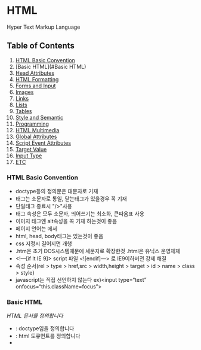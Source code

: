 # HTML
Hyper Text Markup Language


## Table of Contents

1. [HTML Basic Convention](#HTML-Basic-Convention)
1. [Basic HTML](#Basic HTML)
1. [Head Attributes](#Head-Attributes)
1. [HTML Formatting](#HTML-Formatting)
1. [Forms and Input](#Forms-and-Input)
1. [Images](#Images)
1. [Links](#Links)
1. [Lists](#Lists)
1. [Tables](#Tables)
1. [Style and Semantic](#Style-and-Semantic)
1. [Programming](#Programming)
1. [HTML Multimedia](#HTML-Multimedia)
1. [Global Attributes](#Global-Attributes)
1. [Script Event Attributes](#Script-Event-Attributes)
1. [Target Value](#Target-Value)
1. [Input Type](#Input-Type)
1. [ETC](#ETC)


### HTML Basic Convention

- doctype등의 정의문은 대문자로 기재
- 태그는 소문자로 통일, 닫는태그가 있을경우 꼭 기재
- 단일태그 종료시 "/>"사용
- 태그 속성은 모두 소문자, 띄어쓰기는 최소화, 큰따옴표 사용
- 이미지 태그엔 alt속성을 꼭 기재 하는것이 좋음
- 페이지 언어는 <html>에서
- html, head, body태그는 있는것이 좋음
- css 지정시 길어지면 개행
- .htm은 초기 DOS시스템때문에 세문자로 확장한것 .html은 유닉스 운영체제
- <!—[if lt IE 9]> script 파일 <![endif]—> 로 IE9이하버전 강제 해결
- 속성 순서(rel > type > href,src > width,height > target > id > name > class > style)
- javascript는 직접 선언하지 않는다 ex)<input type=“text” onfocus=“this.className=focus”>


### Basic HTML
*HTML 문서를 정의합니다*

- <!DOCTYPE> : doctype임을 정의합니다
- <html> : html 도큐먼트를 정의합니다
- <title> : html문서의 제목을 지정합니다
- <head> : 도큐먼트의 정보들을 정의합니다
- <body> : html문서 body도큐먼트를 지정합니다
- <base> : 문서가 열리는 방법이나 링크등을 지정합니다
- <h(n)> : heading처리를 합니다(숫자가 작을수록 큰 글씨)
- <p> : 텍스트를 문단처리합니다(자동 개행)
- <br> : 엔터 한번 누른 효과를 적용합니다(강제 개행)
- <hr> : 가로줄 한줄을 그어줍니다
- `<!-- -->` : 문장을 주석처리합니다


### Head Attributes
*문서 기본 지정 및 파일 온로드에 이용됩니다, head태그는 꼭 있어야합니다*

- <meta> : 문서의 인코딩 방법을 지정합니다
- <style> : 문서의 CSS스타일을 지정합니다
- <link> : 문서에 외부 파일을 include합니다(href rel type)
- <script> : 문서에 JavaScript코드를 적용합니다(src, type)


### HTML Formatting

- <abbr> : 약어를 정의할때 사용합니다(아무 효과 없음)
- <blockquote> : 문단을 단어 단위로 개행하여 줍니다(들여쓰기 효과)
- <del> : 문장에 취소선을 만듭니다
- <ins> : 문장에 밑줄을 그어줍니다
- <mark> : 문장에 형광펜 효과를 적용합니다(노란색 color)
- <pre> : 문단이 작성된 그대로를 출력해줍니다
- <strong> : 문장을 굵게 만듭니다
- <sub> : 문장을 아래첨자 시킵니다
- <sup> : 문장을 윗첨자 시킵니다
- <em> : 기울임 효과를 적용합니다

- <address> : 주소를 정의할때 사용합니다(기울임 효과)
- <b> : 문장을 굵게 만듭니다
- <bdi> : 다른 텍스트와는 조금 다른 텍스트일때 분리하기위해 사용합니다(아무 효과 없음)
- <bdo> : 텍스트를 좌우반전 시킵니다(dir="rtl")
- <cite> : 제목을 정의할때 사용합니다(이텔릭 효과)
- <code> : 컴퓨터 코드등에 사용합니다(글꼴 변경 효과)
- <dfn> : 용어를 정의할때 사용합니다(기울임 효과)
- <i> : 문장을 이텔릭체로 변경합니다
- <kbd> : 키보드 입력 코드등에 사용합니다(글꼴 변경 효과)
- <meter> : 퍼센트테이지를 나타내는 그래프바를 생성합니다(value)
- <progress> : 프로그래스바를 생성합니다(value)
- <q> : 쌍따옴표로 문장을 감싸줍니다
- <s> : 문자엥 취소선을 만듭니다
- <samp> : 샘플 코드를 표기할때 사용합니다(글꼴 변경 효과)
- <small> : 문장의 font-size를 축소시킵니다
- <time> : 문장이 시간을 나타낼때 사용합니다(효과 없음)
- <u> : 문장에 아래에 줄을 그어줍니다
- <var> : 변수코드를 표기할때 사용합니다(글꼴 변경 효과)


### Forms and Input

- <form> : 유저의 입력을 받는 부분을 정합니다(action="경로" method)
- <input> : 유저의 입력을 받습니다
- <button> : 클릭 버튼을 생성합니다
- <select> : 드롭다운 리스트를 생성합니다

- <textarea> : 유저의 문장을 받을때 사용합니다
- <optgroup> : 드롭다운 튜플을 생성합니다
- <option> : 드롭다운 객체를 생성합니다
- <label> : input 요소설명을 지정합니다(효과 없음)
- <fieldset> : form안에 입력받을 부분을 나눕니다(테두리 효과)
- <legend> : fieldset 요소를 지정합니다
- <datalist> : input창안에 드롭다운을 지정합니다
- <keygen> : 인코딩 요소를 드롭다운합니다
- <output> : html에서 javascript처럼 출력하도록 합니다 - 보충


### Images

- <img> : html문서에 이미지 요소를 삽입합니다(src="경로" alt="이름")
- <map> : 외부 파일을 가져옵니다(name)
- <area> : <map>의 요소를 지정할때 사용합니다
- <canvas> : 페이지에 그래픽을 그리는데 사용합니다(javascript 를 이용)
- <svg> : 웹에대한 그래픽을 정의합니다


### Links

- <a> : 하이퍼 링크를 지정합니다(href="경로")
- <link> : 외부 문서를 include할때 사용합니다(rel="스타일" type="타입" href="경로")
- <nav> : 탐색 링크를 정의합니다(요소 정의 이용)



### Lists

- <ul> : 링크의 요소들을 포함하는 메뉴를 만듭니다(모양)
- <ol> : 링크의 요소들을 포함하는 메뉴를 만듭니다(숫자)
- <li> : 링크의 요소들을 정의합니다

- <dl> : ul, ol과 같이 메뉴를 만듭니다(효과 없음)
- <dt> : 실질적인 ol 이벤트를 합니다
- <dd> : 실질적인 li 이벤트를 합니다


### Tables

- <table> : 테이블을 지정합니다
- <caption> : 테이블 이름을 지정합니다
- <tr> : 테이블의 열을 지정합니다(tr안에 td)
- <th> : 테이블의 행을 지정합니다(표의 상단만)
- <td> : 테이블의 행을 지정합니다

- <thead> : 테이블에서 헤드를 나눌때 사용합니다(효과 없음)
- <tbody> : 테이블에서 바디를 나눌때 사용합니다(효과 없음)
- <tfoot> : 테이블에서 주석을 나눌때 사용합니다(효과 없음)
- <col> : colspan을 지정할때 사용합니다


# Style and Semantic

- <style> : css 요소를 html요소에 적용합니다
- <div> : 도큐먼트에 섹션을 정의합니다(효과 없음)
- <span> : 도큐먼트에 섹션을 정의합니다(효과 없음)
- <header> : 도큐먼트에 헤더를 정의합니다(효과 없음)
- <footer> : 도큐먼트에 주석부분을 정의합니다(효과 없음)
- <main> : 도큐먼트에 메인 부분을 정의합니다(효과 없음)
- <section> : 도큐먼트 섹션을 정의합니다(효과 없음)
- <article> : 아티클 요소를 정의합니다(효과 없음)
- <aside> : 도큐먼트 페이지의 사이브부분을 정의합니다(효과 없음)
- <details> : 중요 부분을 정의할때, 혹은 광고등을 정의합니다(효과 없음)
- <summary> : details의 요소들을 정의합니다(효과 없음)


### Programming

- <script> : 스크립트 파일을 인클루드합니다
- <noscript> : 스크립트 파일이 인클루드 되지 않은 경우 출력할 문장을 정의합니다
- <embed> : swf파일등을 인클루드합니다
- <object> : embed태그와 같은 일을합니다
- <param> : object의 요소들을 정의합니다


### HTML Multimedia

- <video> : 비디오나 영화를 정의합니다
- <source> : 비디오나 영화 요소를 <video>나 <audio>에 삽입합니다(src, type)
- <track> : 비디오나 영화의 자막트랙등을 가져옵니다
- <audio> : 오디오 파일을 정의합니다
- <iframe> : 유투브의 비디오를 가져옵니다(src,{autohide, autoplay, controls loop playlist})


### Global Attributes

- alt : 요소에 기본 텍스트를 지정합니다
- disabled : input tag요소를 불구(사용 제한)으로 지정합니다
- href : 링크될 주소를 지정합니다
- rel : stylesheet 지정
- src : 요소에 경로를 지정합니다
- class : 태그의 클래스 name을 삽입합니다
- data-* : 데이터 타입을 정의합니다
- hidden : 요소가 삽입된 태그를 숨깁니다
- id : 태그의 id name을 삽입합니다
- style : 태그에 style을 지정합니다
- title : 태그의 대표 이름을 지정합니다


### Script Event Attributes

- onload : 페이지가 온로드 되었을때 이벤트를 실행합니다
- onunload : 페이지가 온로드 되지 않았을때 이벤트를 실행합니다
- onblur : 마우스 커서가 떠났을 경우 이벤트를 실행합니다
- onchange : 임의의 값이 변경되었을 경우 이벤트를 실행합니다
- onfocus : 특정 태그에 마우스가 초점되었을 경우 이벤트를 실행합니다
- oninvalid : 입력된 값을 16진수로 변경합니다(ex : %B1)
- onsearch : 엔터가 입력되면 이벤트를 실행합니다
- onselect : 두번 클릭하여 임의의 값이 선택되면 이벤트를 실행합니다
- onsubmit : submit을 눌렀을 경우에 이벤트를 실행합니다

- onkeydown : 입력란에 키보드가 입력되면 이벤트를 실행합니다
- onkeypress : 일부 키보드의 입력만을 받아 이벤트를 실행합니다
- onkeyup : 입력란의 키보드 (수정)

- onclick : 태그를 한번 클릭한 경우 이벤트를 실행합니다
- ondbclick : 태그를 더블 클릭 한 경우 이벤트를 실행합니다
- ondrag : 드래그 되었을 경우 이벤트를 실행합니다
- ondragend :
- ondragenter :
- ondragleave :
- ondragover :
- ondrop :



### Target Value
*문서를 여는 방식을 지정합니다(target)*

`_black` : 새 창 또는 탭에서 문서를 엽니다
`_self`: 동일한 프레임에서 문서를 엽니다
`_parent` : 부모 프레임에서 문서를 엽니다(덮어쓰기)
`_top` : 창 전체에 링크된 문서를 엽니다
`stockitem` : 새로운 탭에 링크된 문서를 엽니다
`framename` : 명명된 프레임에 링크된 문서를 엽니다


### Input Type

- text : input 타입을 text로 지정합니다
- password : input 타입을 비밀번호로 출력하도록 지정합니다
- submit : input 타입을 값을 넘기도록 지정합니다
- radio : input 타입을 선택형으로 지정합니다
- checkbox : input 타입을 중복 선택형으로 지정합니다
- button : input 타입을 버튼형으로 지정합니다
- color : input 타입을 컬러선택으로 바꿉니다(#FFFFFF)
- email : input 타입을 이메일 형식으로 바꿉니다(형식에 맞지않으면 에러)
- number : input 타입을 번호선택으로 바꿉니다(화살표)
- range : input 타입을 숫자 범위지정으로 바꿉니다(바)
- time : input 타입을 시간체킹으로 바꿉니다
- reset : input요소들을 처음 상태로 되돌립니다


### ETC
*<input ~~~~>*

    autocomplete
    autofocus
    form
    formaction
    formenctype
    formmethod
    formnovalidate
    formtarget
    height and width
    list
    min and max
    multiple
    pattern (regexp)
    placeholder
    required
    step


<script src="경로" type="text/javascript">
<link rel="stylesheet" href="경로" type="text/css">
<img alt="이미지이름" src="경로">
